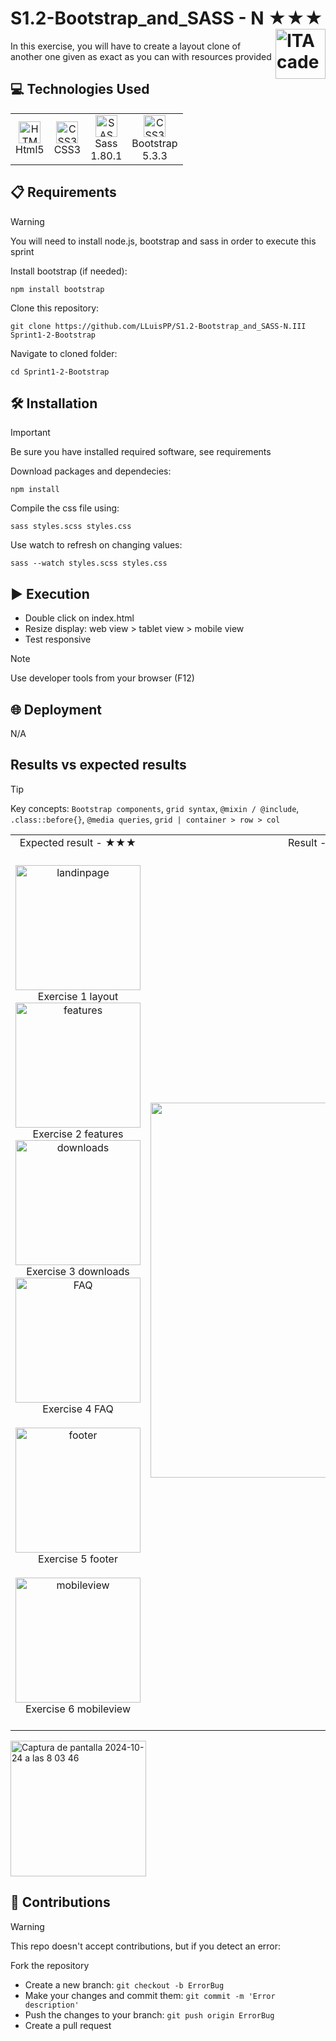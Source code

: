 # S1.2-Bootstrap_and_SASS - N ★★★ <a href="https://github.com/LLuisPP/ITA_FrontEnd"> <img width="80" align="right" alt="ITAcademy" src="https://github.com/user-attachments/assets/1ecb00ab-82bd-4c76-9fe4-8ab273b8cc3e"></a>
In this exercise, you will have to create a layout clone of another one given as exact as you can with resources provided

<h2>💻 Technologies Used</h2>

<div align="center">
<table>
  <tr align="center">
      <td>
        <a href="#"><img src="https://cdn.jsdelivr.net/gh/devicons/devicon@latest/icons/html5/html5-original.svg" alt="HTML5" width="35" height="35"/></a><br>Html5
      </td>
      <td>
        <a href="#"><img src="https://cdn.jsdelivr.net/gh/devicons/devicon@latest/icons/css3/css3-original.svg" alt="CSS3" width="35" height="35"/></a><br>CSS3<br>
      </td>
      <td>
        <a href="#"><img src="https://cdn.jsdelivr.net/gh/devicons/devicon@latest/icons/sass/sass-original.svg" alt="SASS" width="35" height="35"/></a><br>Sass<br>1.80.1
      </td>
      <td>
        <a href="#"><img src="https://cdn.jsdelivr.net/gh/devicons/devicon@latest/icons/bootstrap/bootstrap-original.svg" alt="CSS3" width="35" height="35"/></a><br>Bootstrap<br>5.3.3
      </td>
  </tr>
</table>

</div>

<h2>📋 Requirements</h2>

> [!WARNING]
> You will need to install node.js, bootstrap and sass in order to execute this sprint

<div align="left">
Install bootstrap (if needed):
  
`````
npm install bootstrap
`````
  
Clone this repository:
  
`````
git clone https://github.com/LLuisPP/S1.2-Bootstrap_and_SASS-N.III Sprint1-2-Bootstrap
`````

Navigate to cloned folder:

`````
cd Sprint1-2-Bootstrap
`````
</div>

<h2>🛠️ Installation</h2>

> [!IMPORTANT]
> Be sure you have installed required software, see requirements

<div align="left">
Download packages and dependecies:
  
`````
npm install
`````
Compile the css file using:
`````
sass styles.scss styles.css
`````
Use watch to refresh on changing values:
`````
sass --watch styles.scss styles.css
`````


</div>

<h2>▶️ Execution</h2>

- Double click on index.html
- Resize display: web view > tablet view > mobile view
- Test responsive

> [!NOTE]
> Use developer tools from your browser (F12)

<h2>🌐 Deployment</h2>

<div align="left">
N/A
</div>

<h2>Results vs expected results</h2>

> [!Tip]
> Key concepts: `Bootstrap components`, `grid syntax`, `@mixin / @include`, `.class::before{}`, `@media queries`, `grid | container > row > col`

<div align="center">
<table>
  <tr>
    <td align="center">
      Expected result - ★★★
    </td>  
    <td align="center">
      Result - Level ★★★
    </td>
  </tr>
  <tr>
    <td align="center">
      <br><a href="#"><img src="https://github.com/user-attachments/assets/e730f6f6-3157-41ac-9017-439d17ce6dba" alt="landinpage" width="200" /></a><br>Exercise 1 layout<br>
      <a href="#"><img src="https://github.com/user-attachments/assets/2bdfbb3b-7d90-472b-be8c-b93e86196f45" alt="features" width="200" /></a><br>Exercise 2 features<br>
      <a href="#"><img src="https://github.com/user-attachments/assets/4aaa253e-7d02-4453-82a9-62ab4a40fa04" alt="downloads" width="200" /></a><br>Exercise 3 downloads<br>
      <a href="#"><img src="https://github.com/user-attachments/assets/faa28372-8abc-4a0a-8cd4-c7a36e1913d8" alt="FAQ" width="200" /></a><br>Exercise 4 FAQ<br><br>
      <a href="#"><img src="https://github.com/user-attachments/assets/c8b26d86-5c60-419f-8ceb-018d4ea95a6c" alt="footer" width="200" /></a><br>Exercise 5 footer<br><br>
      <a href="#"><img src="https://github.com/user-attachments/assets/60e1ffe6-a2ba-4dcd-a8f4-fb521d85b6a1" alt="mobileview" width="200" /></a><br>Exercise 6 mobileview<br><br>
    </td>  
    <td align="center">
      <a href="#"><img src="https://github.com/user-attachments/assets/acba6290-f68f-4c16-9ff1-ec961f379876" alt="Result" width="600" /></a>
    </td>
  </tr>
</table>
</div>
<img width="217" alt="Captura de pantalla 2024-10-24 a las 8 03 46" src="https://github.com/user-attachments/assets/60e1ffe6-a2ba-4dcd-a8f4-fb521d85b6a1">

<h2>🤝 Contributions</h2>

> [!WARNING]
> This repo doesn't accept contributions, but if you detect an error:
 
Fork the repository  
- Create a new branch: `git checkout -b ErrorBug`
- Make your changes and commit them: `git commit -m 'Error description'`
- Push the changes to your branch: `git push origin ErrorBug`
- Create a pull request
